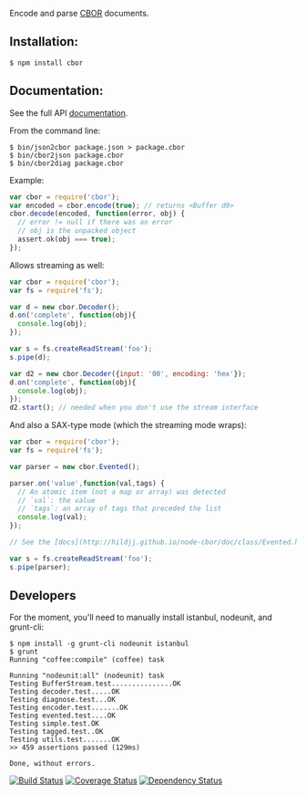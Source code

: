Encode and parse [CBOR](http://tools.ietf.org/html/rfc7049) documents.


Installation:
------------

```
$ npm install cbor
```

Documentation:
-------------
See the full API [documentation](http://hildjj.github.io/node-cbor/doc/).

From the command line:
```
$ bin/json2cbor package.json > package.cbor
$ bin/cbor2json package.cbor
$ bin/cbor2diag package.cbor
```

Example:
```javascript
var cbor = require('cbor');
var encoded = cbor.encode(true); // returns <Buffer d9>
cbor.decode(encoded, function(error, obj) {
  // error != null if there was an error
  // obj is the unpacked object
  assert.ok(obj === true);
});
```

Allows streaming as well:

```javascript
var cbor = require('cbor');
var fs = require('fs');

var d = new cbor.Decoder();
d.on('complete', function(obj){
  console.log(obj);
});

var s = fs.createReadStream('foo');
s.pipe(d);

var d2 = new cbor.Decoder({input: '00', encoding: 'hex'});
d.on('complete', function(obj){
  console.log(obj);
});
d2.start(); // needed when you don't use the stream interface
```

And also a SAX-type mode (which the streaming mode wraps):

```javascript
var cbor = require('cbor');
var fs = require('fs');

var parser = new cbor.Evented();

parser.on('value',function(val,tags) {
  // An atomic item (not a map or array) was detected
  // `val`: the value
  // `tags`: an array of tags that preceded the list
  console.log(val);
});

// See the [docs](http://hildjj.github.io/node-cbor/doc/class/Evented.html) for a list of all of the events.

var s = fs.createReadStream('foo');
s.pipe(parser);
```

Developers
----------

For the moment, you'll need to manually install istanbul, nodeunit, and grunt-cli:

```
$ npm install -g grunt-cli nodeunit istanbul
$ grunt
Running "coffee:compile" (coffee) task

Running "nodeunit:all" (nodeunit) task
Testing BufferStream.test...............OK
Testing decoder.test.....OK
Testing diagnose.test...OK
Testing encoder.test.......OK
Testing evented.test....OK
Testing simple.test.OK
Testing tagged.test..OK
Testing utils.test.......OK
>> 459 assertions passed (129ms)

Done, without errors.
```


[![Build Status](https://api.travis-ci.org/hildjj/node-cbor.png)](https://travis-ci.org/hildjj/node-cbor)
[![Coverage Status](https://coveralls.io/repos/hildjj/node-cbor/badge.png?branch=master)](https://coveralls.io/r/hildjj/node-cbor?branch=master)
[![Dependency Status](https://david-dm.org/hildjj/node-cbor.png)](https://david-dm.org/hildjj/node-cbor)
